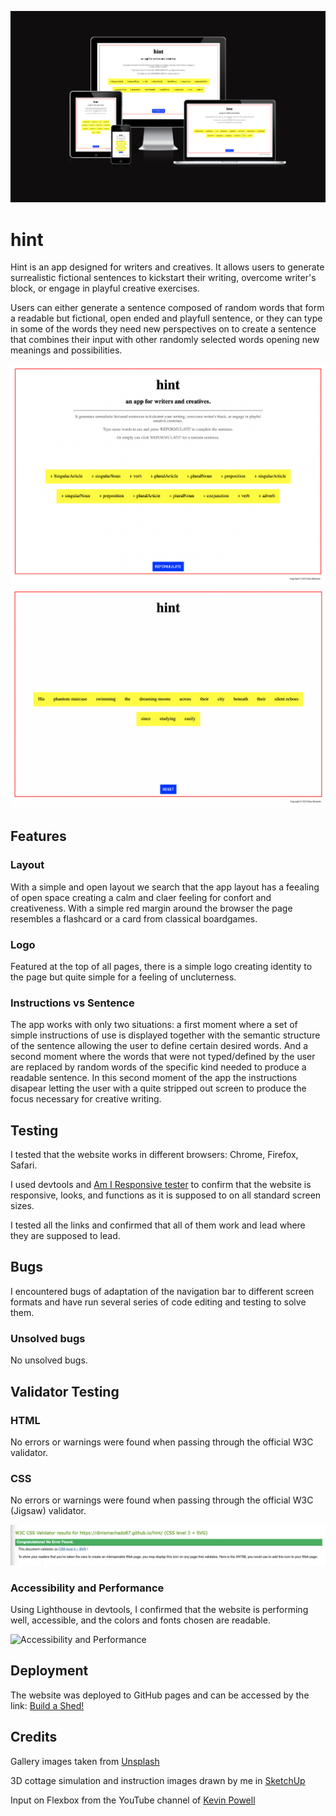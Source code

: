 ![Responsive_test](documentation/responsive.png)

# hint

Hint is an app designed for writers and creatives. It allows users to generate surrealistic fictional sentences to kickstart their writing, overcome writer's block, or engage in playful creative exercises.

Users can either generate a sentence composed of random words that form a readable but fictional, open ended and playfull sentence, or they can type in some of the words they need new perspectives on to create a sentence that combines their input with other randomly selected words opening new meanings and possibilities.

![Layout](documentation/img1.png)
![Layout](documentation/img2.png)

## Features

### Layout

With a simple and open layout we search that the app layout has a feealing of open space creating a calm and claer feeling for confort and creativeness. With a simple red margin around the browser the page resembles a flashcard or a card from classical boardgames.

### Logo

Featured at the top of all pages, there is a simple logo creating identity to the page but quite simple for a feeling of uncluterness.

### Instructions vs Sentence

The app works with only two situations: a first moment where a set of simple instructions of use is displayed together with the semantic structure of the sentence allowing the user to define certain desired words. And a second moment where the words that were not typed/defined by the user are replaced by random words of the specific kind needed to produce a readable sentence. In this second moment of the app the instructions disapear letting the user with a quite stripped out screen to produce the focus necessary for creative writing.

## Testing

I tested that the website works in different browsers: Chrome, Firefox, Safari.

I used devtools and [Am I Responsive tester](https://ui.dev/amiresponsive) to confirm that the website is responsive, looks, and functions as it is supposed to on all standard screen sizes.

I tested all the links and confirmed that all of them work and lead where they are supposed to lead.

## Bugs

I encountered bugs of adaptation of the navigation bar to different screen formats and have run several series of code editing and testing to solve them.

### Unsolved bugs

No unsolved bugs.

## Validator Testing

### HTML

No errors or warnings were found when passing through the official W3C validator.

### CSS

No errors or warnings were found when passing through the official W3C (Jigsaw) validator.

![CSS Validation](Documentation/css.png)

### Accessibility and Performance

Using Lighthouse in devtools, I confirmed that the website is performing well, accessible, and the colors and fonts chosen are readable.

![Accessibility and Performance](Documentation/acessibility_performance.png)

## Deployment

The website was deployed to GitHub pages and can be accessed by the link: [Build a Shed!](https://dinismachado87.github.io/buildashed-main/index.html)

## Credits

Gallery images taken from [Unsplash](https://unsplash.com/)

3D cottage simulation and instruction images drawn by me in [SketchUp](https://www.sketchup.com/)

Input on Flexbox from the YouTube channel of [Kevin Powell](https://www.youtube.com/user/KepowOb)
